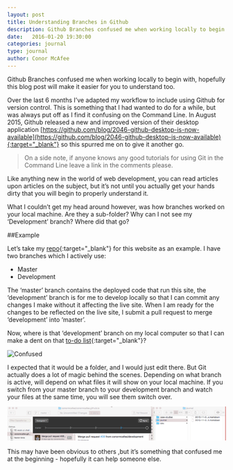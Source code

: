 ```yaml
---
layout: post
title: Understanding Branches in Github
description: Github Branches confused me when working locally to begin with, hopefully this blog post will make it easier for you to understand too. 
date:   2016-01-20 19:30:00
categories: journal
type: journal
author: Conor McAfee
---
```

Github Branches confused me when working locally to begin with, hopefully this blog post will make it easier for you to understand too.

Over the last 6 months I’ve adapted my workflow to include using Github for version control.  This is something that I had wanted to do for a while, but was always put off as I find it confusing on the Command Line.  In August 2015, Github released a new and improved version of their desktop application [https://github.com/blog/2046-github-desktop-is-now-available](https://github.com/blog/2046-github-desktop-is-now-available){:target="_blank"} so this spurred me on to give it another go.

> On a side note, if anyone knows any good tutorials for using Git in the Command Line leave a link in the comments please.

Like anything new in the world of web development, you can read articles upon articles on the subject, but it’s not until you actually get your hands dirty that you will begin to properly understand it.

What I couldn’t get my head around however, was how branches worked on your local machine.  Are they a sub-folder? Why can I not see my ‘Development’ branch? Where did that go?

##Example

Let’s take my [repo](https://github.com/conormcafee/conormcafee.github.io){:target="_blank"} for this website as an example.  I have two branches which I actively use:

- Master
- Development

The ‘master’ branch contains the deployed code that run this site, the ‘development’ branch is for me to develop locally so that I can commit any changes I make without it affecting the live site.  When I am ready for the changes to be reflected on the live site, I submit a pull request to merge ‘development’ into ‘master’.

Now, where is that ‘development’ branch on my local computer so that I can make a dent on that [to-do list](https://trello.com/b/WtQCGHgg){:target="_blank"}?

![Confused](https://media.giphy.com/media/7dPhaWI5mxmAU/giphy.gif)

I expected that it would be a folder, and I would just edit there.  But Git actually does a lot of magic behind the scenes.  Depending on what branch is active, will depend on what files it will show on your local machine.  If you switch from your master branch to your development branch and watch your files at the same time, you will see them switch over.

![Branch Gif](/assets/images/journal/github-branches-demo.gif)

This may have been obvious to others ,but it’s something that confused me at the beginning - hopefully it can help someone else.